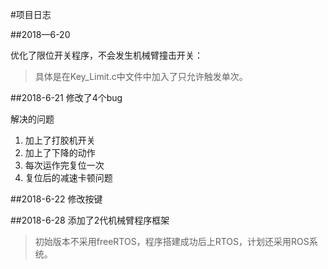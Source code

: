 #项目日志

##2018—6-20

优化了限位开关程序，不会发生机械臂撞击开关：
>具体是在Key_Limit.c中文件中加入了只允许触发单次。

##2018-6-21 修改了4个bug

解决的问题

1. 加上了打胶机开关
2. 加上了下降的动作
3. 每次运作完复位一次
4. 复位后的减速卡顿问题

##2018-6-22 修改按键

##2018-6-28
添加了2代机械臂程序框架
>初始版本不采用freeRTOS，程序搭建成功后上RTOS，计划还采用ROS系统。

       
    